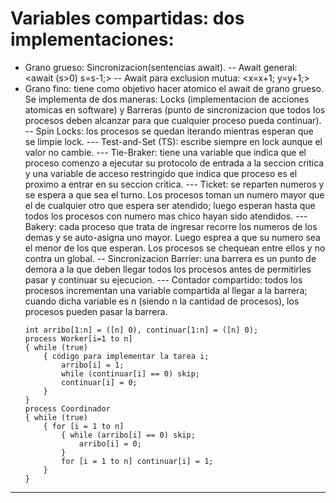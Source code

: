 
# Variables compartidas: dos implementaciones:
- Grano grueso: Sincronizacion(sentencias await).
-- Await general: <await (s>0) s=s-1;>
-- Await para exclusion mutua: <x=x+1; y=y+1;>
- Grano fino: tiene como objetivo hacer atomico el await de grano grueso. Se implementa de dos maneras: Locks (implementacion de acciones atomicas en software) y Barreras (punto de sincronizacion que todos los procesos deben alcanzar para que cualquier proceso pueda continuar).
-- Spin Locks: los procesos se quedan iterando mientras esperan que se limpie lock.
--- Test-and-Set (TS): escribe siempre en lock aunque el valor no cambie.
--- Tie-Braker: tiene una variable que indica que el proceso comenzo a ejecutar su protocolo de entrada a la seccion critica y una variable de acceso restringido que indica que proceso es el proximo a entrar en su seccion critica.
--- Ticket: se reparten numeros y se espera a que sea el turno. Los procesos toman un numero mayor que el de cualquier otro que espera ser atendido; luego esperan hasta que todos los procesos con numero mas chico hayan sido atendidos.
--- Bakery: cada proceso que trata de ingresar recorre los numeros de los demas y se auto-asigna uno mayor. Luego esprea a que su numero sea el menor de los que esperan. Los procesos se chequean entre ellos y no contra un global.
-- Sincronizacion Barrier: una barrera es un punto de demora a la que deben llegar todos los procesos antes de permitirles pasar y continuar su ejecucion.
--- Contador compartido: todos los procesos incrementan una variable compartida al llegar a la barrera; cuando dicha variable es n (siendo n la cantidad de procesos), los procesos pueden pasar la barrera.
    ```
    int arribo[1:n] = ([n] 0), continuar[1:n] = ([n] 0);
    process Worker[i=1 to n]
    { while (true)
        { código para implementar la tarea i;
            arribo[i] = 1;
            while (continuar[i] == 0) skip;
            continuar[i] = 0;
        }
    }
    process Coordinador
    { while (true)
        { for [i = 1 to n]
            { while (arribo[i] == 0) skip;
                arribo[i] = 0;
            }
            for [i = 1 to n] continuar[i] = 1;
        }
    }
    ```
---